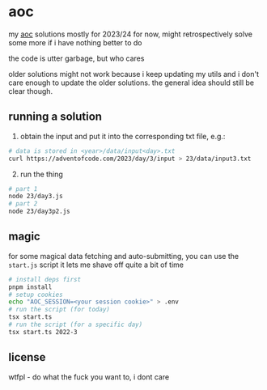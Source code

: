 # aoc

my [aoc](https://adventofcode.com/) solutions
mostly for 2023/24 for now, might retrospectively solve some more if i have nothing better to do

the code is utter garbage, but who cares

older solutions might not work because i keep updating my utils and i don't care enough to update the older solutions.
the general idea should still be clear though.

## running a solution

1. obtain the input and put it into the corresponding txt file, e.g.:

```sh
# data is stored in <year>/data/input<day>.txt
curl https://adventofcode.com/2023/day/3/input > 23/data/input3.txt
```

2. run the thing

```sh
# part 1
node 23/day3.js
# part 2
node 23/day3p2.js
```

## magic

for some magical data fetching and auto-submitting, you can use the `start.js` script
it lets me shave off quite a bit of time

```sh
# install deps first
pnpm install
# setup cookies
echo "AOC_SESSION=<your session cookie>" > .env
# run the script (for today)
tsx start.ts
# run the script (for a specific day)
tsx start.ts 2022-3
```

## license

wtfpl - do what the fuck you want to, i dont care
